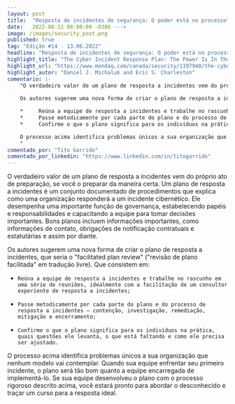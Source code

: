 ```yaml
---
layout: post 
title:  "Resposta de incidentes de segurança: O poder está no processo"
date:   2022-06-12 08:00:00 -0300 --->
image: /images/security_post.png
published: true
tag: "Edição #14 - 13.06.2022"
headline: "Resposta de incidentes de segurança: O poder está no processo"
highlight_title: "The Cyber Incident Response Plan: The Power Is In The Process"
highlight_url: "https://www.mondaq.com/canada/security/1197948/the-cyber-incident-response-plan-the-power-is-in-the-process"
highlight_autor: "Daniel J. Michaluk and Eric S. Charleston"
comentario: |-
    "O verdadeiro valor de um plano de resposta a incidentes vem do próprio ato de preparação, se você o preparar da maneira certa. Um plano de resposta a incidentes é um conjunto documentado de procedimentos que explica como uma organização responderá a um incidente cibernético. Ele desempenha uma importante função de governança, estabelecendo papéis e responsabilidades e capacitando a equipe para tomar decisões importantes. Bons planos incluem informações importantes, como informações de contato, obrigações de notificação contratuais e estatutárias e assim por diante.
    
    Os autores sugerem uma nova forma de criar o plano de resposta a incidentes, que seria o "facilitated plan review" ("revisão de plano facilitada" em tradução livre). Que consistem em:

    *     Reúna a equipe de resposta a incidentes e trabalhe no rascunho em uma série de reuniões, idealmente com a facilitação de um consultor experiente de resposta a incidentes;
    *     Passe metodicamente por cada parte do plano e do processo de resposta a incidentes – contenção, investigação, remediação, mitigação e encerramento;
    *     Confirme o que o plano significa para os indivíduos na prática, quais questões ele levanta, o que está faltando e como ele precisa ser ajustado.

    O processo acima identifica problemas únicos a sua organização que nenhum modelo vai contemplar. Quando sua equipe enfrentar seu primeiro incidente, o plano será tão bom quanto a equipe encarregada de implementá-lo. Se sua equipe desenvolveu o plano com o processo rigoroso descrito acima, você estará pronto para abordar o desconhecido e traçar um curso para a resposta ideal.
    "
comentado_por: "Tito Garrido"
comentado_por_linkedin: "https://www.linkedin.com/in/titogarrido"
---
```


O verdadeiro valor de um plano de resposta a incidentes vem do próprio ato de preparação, se você o preparar da maneira certa. Um plano de resposta a incidentes é um conjunto documentado de procedimentos que explica como uma organização responderá a um incidente cibernético. Ele desempenha uma importante função de governança, estabelecendo papéis e responsabilidades e capacitando a equipe para tomar decisões importantes. Bons planos incluem informações importantes, como informações de contato, obrigações de notificação contratuais e estatutárias e assim por diante.
    
Os autores sugerem uma nova forma de criar o plano de resposta a incidentes, que seria o "facilitated plan review" ("revisão de plano facilitada" em tradução livre). Que consistem em:

*     Reúna a equipe de resposta a incidentes e trabalhe no rascunho em uma série de reuniões, idealmente com a facilitação de um consultor experiente de resposta a incidentes;
*     Passe metodicamente por cada parte do plano e do processo de resposta a incidentes – contenção, investigação, remediação, mitigação e encerramento;
*     Confirme o que o plano significa para os indivíduos na prática, quais questões ele levanta, o que está faltando e como ele precisa ser ajustado.

O processo acima identifica problemas únicos a sua organização que nenhum modelo vai contemplar. Quando sua equipe enfrentar seu primeiro incidente, o plano será tão bom quanto a equipe encarregada de implementá-lo. Se sua equipe desenvolveu o plano com o processo rigoroso descrito acima, você estará pronto para abordar o desconhecido e traçar um curso para a resposta ideal.
